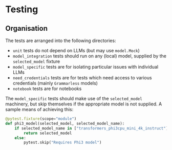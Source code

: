 # Testing

## Organisation

The tests are arranged into the following directories:

- `unit` tests do not depend on LLMs (but may use `model.Mock`)
- `model_integration` tests should run on any (local) model, supplied by the `selected_model` fixture
- `model_specific` tests are for isolating particular issues with individual LLMs
- `need_credentials` tests are for tests which need access to various credentials (mainly `Grammarless` models)
- `notebook` tests are for notebooks

The `model_specific` tests should make use of the `selected_model` machinery, but skip themselves if the appropriate model is not supplied.
A sample means of achieving this:

```python
@pytest.fixture(scope="module")
def phi3_model(selected_model, selected_model_name):
    if selected_model_name in ["transformers_phi3cpu_mini_4k_instruct"]:
        return selected_model
    else:
        pytest.skip("Requires Phi3 model")
```